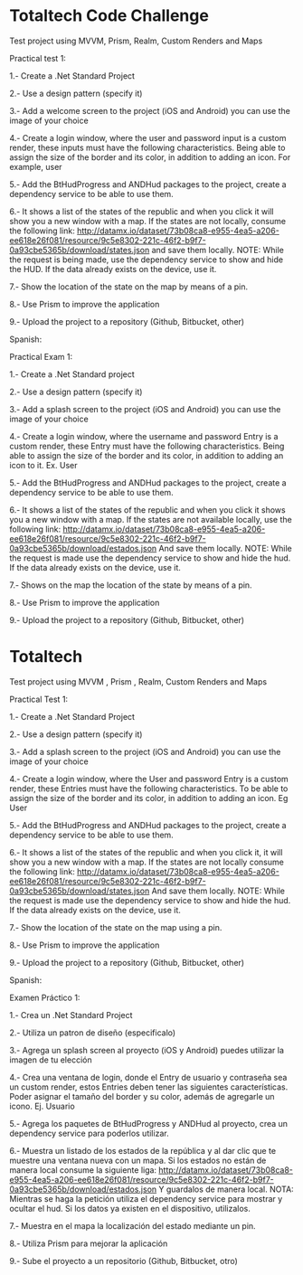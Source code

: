 # Totaltech Code Challenge

Test project using MVVM, Prism, Realm, Custom Renders and Maps

Practical test 1:

1.- Create a .Net Standard Project

2.- Use a design pattern (specify it)

3.- Add a welcome screen to the project (iOS and Android) you can use the image of your choice

4.- Create a login window, where the user and password input is a custom render, these inputs must have the following characteristics. Being able to assign the size of the border and its color, in addition to adding an icon. For example, user

5.- Add the BtHudProgress and ANDHud packages to the project, create a dependency service to be able to use them.

6.- It shows a list of the states of the republic and when you click it will show you a new window with a map. If the states are not locally, consume the following link: http://datamx.io/dataset/73b08ca8-e955-4ea5-a206-ee618e26f081/resource/9c5e8302-221c-46f2-b9f7-0a93cbe5365b/download/states.json and save them locally. NOTE: While the request is being made, use the dependency service to show and hide the HUD. If the data already exists on the device, use it.

7.- Show the location of the state on the map by means of a pin.

8.- Use Prism to improve the application

9.- Upload the project to a repository (Github, Bitbucket, other)

Spanish:

Practical Exam 1:

1.- Create a .Net Standard project

2.- Use a design pattern (specify it)

3.- Add a splash screen to the project (iOS and Android) you can use the image of your choice

4.- Create a login window, where the username and password Entry is a custom render, these Entry must have the following characteristics. Being able to assign the size of the border and its color, in addition to adding an icon to it. Ex. User

5.- Add the BtHudProgress and ANDHud packages to the project, create a dependency service to be able to use them.

6.- It shows a list of the states of the republic and when you click it shows you a new window with a map. If the states are not available locally, use the following link: http://datamx.io/dataset/73b08ca8-e955-4ea5-a206-ee618e26f081/resource/9c5e8302-221c-46f2-b9f7-0a93cbe5365b/download/estados.json And save them locally. NOTE: While the request is made use the dependency service to show and hide the hud. If the data already exists on the device, use it.

7.- Shows on the map the location of the state by means of a pin.

8.- Use Prism to improve the application

9.- Upload the project to a repository (Github, Bitbucket, other)

# Totaltech
Test project using MVVM , Prism , Realm, Custom Renders and Maps

Practical Test 1: 

1.- Create a .Net Standard Project

2.- Use a design pattern (specify it)

3.- Add a splash screen to the project (iOS and Android) you can use the image of your choice

4.- Create a login window, where the User and password Entry is a custom render, these Entries must have the following characteristics. To be able to assign the size of the border and its color, in addition to adding an icon. Eg User

5.- Add the BtHudProgress and ANDHud packages to the project, create a dependency service to be able to use them.

6.- It shows a list of the states of the republic and when you click it, it will show you a new window with a map. If the states are not locally consume the following link: http://datamx.io/dataset/73b08ca8-e955-4ea5-a206-ee618e26f081/resource/9c5e8302-221c-46f2-b9f7-0a93cbe5365b/download/states.json And save them locally. NOTE: While the request is made use the dependency service to show and hide the hud. If the data already exists on the device, use it.

7.- Show the location of the state on the map using a pin. 

8.- Use Prism to improve the application

9.- Upload the project to a repository (Github, Bitbucket, other)

Spanish:

Examen Práctico 1:

1.- Crea un .Net Standard Project

2.- Utiliza un patron de diseño (especificalo)

3.- Agrega un splash screen al proyecto (iOS y Android) puedes utilizar la imagen de tu elección

4.- Crea una ventana de login, donde el Entry de usuario y contraseña sea un custom render, estos Entries deben tener las siguientes características.
Poder asignar el tamaño del border y su color, además de agregarle un icono.
Ej.
 Usuario

5.- Agrega los paquetes de BtHudProgress y ANDHud al proyecto, crea un dependency service para poderlos utilizar.

6.- Muestra un listado de los estados de la república y al dar clic que te muestre una ventana nueva con un mapa.
Si los estados no están de manera local consume la siguiente liga:
http://datamx.io/dataset/73b08ca8-e955-4ea5-a206-ee618e26f081/resource/9c5e8302-221c-46f2-b9f7-0a93cbe5365b/download/estados.json
Y guardalos de manera local.
NOTA: Mientras se haga la petición utiliza el dependency service para mostrar y ocultar el hud.
Si los datos ya existen en el dispositivo, utilizalos.

7.- Muestra en el mapa la localización del estado mediante un pin. 

8.- Utiliza Prism para mejorar la aplicación

9.- Sube el proyecto a un repositorio (Github, Bitbucket, otro)



